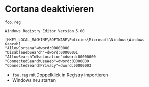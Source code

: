 # Cortana deaktivieren

```
foo.reg
```
```
Windows Registry Editor Version 5.00

[HKEY_LOCAL_MACHINE\SOFTWARE\Policies\Microsoft\Windows\Windows Search]
"AllowCortana"=dword:00000000
"DisableWebSearch"=dword:00000001
"AllowSearchToUseLocation"=dword:00000000
"ConnectedSearchUseWeb"=dword:00000000
"ConnectedSearchPrivacy"=dword:00000003
```

* `foo.reg` mit Doppelklick in Registry importieren
* Windows neu starten
